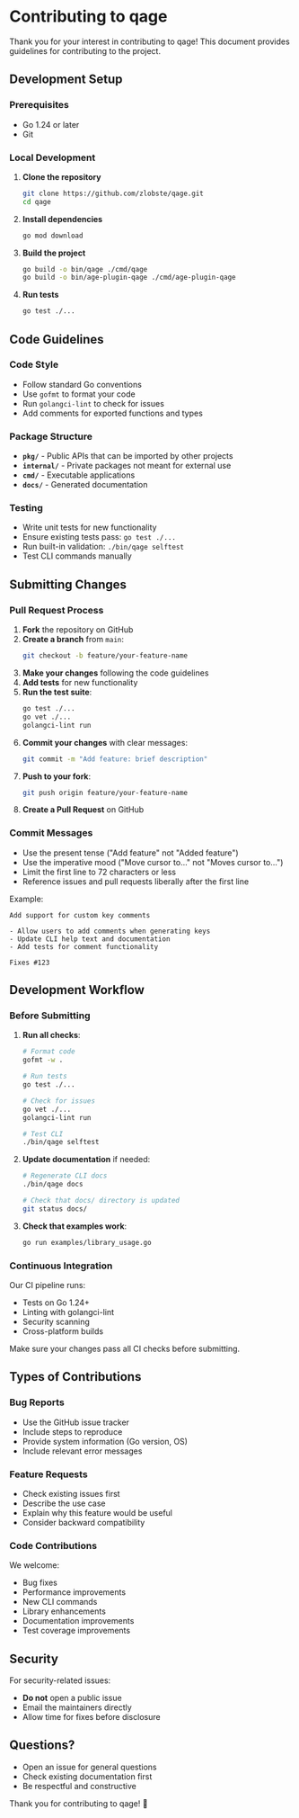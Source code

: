 # Contributing to qage

Thank you for your interest in contributing to qage! This document provides guidelines for contributing to the project.

## Development Setup

### Prerequisites

- Go 1.24 or later
- Git

### Local Development

1. **Clone the repository**
   ```bash
   git clone https://github.com/zlobste/qage.git
   cd qage
   ```

2. **Install dependencies**
   ```bash
   go mod download
   ```

3. **Build the project**
   ```bash
   go build -o bin/qage ./cmd/qage
   go build -o bin/age-plugin-qage ./cmd/age-plugin-qage
   ```

4. **Run tests**
   ```bash
   go test ./...
   ```

## Code Guidelines

### Code Style

- Follow standard Go conventions
- Use `gofmt` to format your code
- Run `golangci-lint` to check for issues
- Add comments for exported functions and types

### Package Structure

- **`pkg/`** - Public APIs that can be imported by other projects
- **`internal/`** - Private packages not meant for external use
- **`cmd/`** - Executable applications
- **`docs/`** - Generated documentation

### Testing

- Write unit tests for new functionality
- Ensure existing tests pass: `go test ./...`
- Run built-in validation: `./bin/qage selftest`
- Test CLI commands manually

## Submitting Changes

### Pull Request Process

1. **Fork** the repository on GitHub
2. **Create a branch** from `main`:
   ```bash
   git checkout -b feature/your-feature-name
   ```
3. **Make your changes** following the code guidelines
4. **Add tests** for new functionality
5. **Run the test suite**:
   ```bash
   go test ./...
   go vet ./...
   golangci-lint run
   ```
6. **Commit your changes** with clear messages:
   ```bash
   git commit -m "Add feature: brief description"
   ```
7. **Push to your fork**:
   ```bash
   git push origin feature/your-feature-name
   ```
8. **Create a Pull Request** on GitHub

### Commit Messages

- Use the present tense ("Add feature" not "Added feature")
- Use the imperative mood ("Move cursor to..." not "Moves cursor to...")
- Limit the first line to 72 characters or less
- Reference issues and pull requests liberally after the first line

Example:
```
Add support for custom key comments

- Allow users to add comments when generating keys
- Update CLI help text and documentation
- Add tests for comment functionality

Fixes #123
```

## Development Workflow

### Before Submitting

1. **Run all checks**:
   ```bash
   # Format code
   gofmt -w .
   
   # Run tests
   go test ./...
   
   # Check for issues
   go vet ./...
   golangci-lint run
   
   # Test CLI
   ./bin/qage selftest
   ```

2. **Update documentation** if needed:
   ```bash
   # Regenerate CLI docs
   ./bin/qage docs
   
   # Check that docs/ directory is updated
   git status docs/
   ```

3. **Check that examples work**:
   ```bash
   go run examples/library_usage.go
   ```

### Continuous Integration

Our CI pipeline runs:
- Tests on Go 1.24+
- Linting with golangci-lint
- Security scanning
- Cross-platform builds

Make sure your changes pass all CI checks before submitting.

## Types of Contributions

### Bug Reports

- Use the GitHub issue tracker
- Include steps to reproduce
- Provide system information (Go version, OS)
- Include relevant error messages

### Feature Requests

- Check existing issues first
- Describe the use case
- Explain why this feature would be useful
- Consider backward compatibility

### Code Contributions

We welcome:
- Bug fixes
- Performance improvements
- New CLI commands
- Library enhancements
- Documentation improvements
- Test coverage improvements

## Security

For security-related issues:
- **Do not** open a public issue
- Email the maintainers directly
- Allow time for fixes before disclosure

## Questions?

- Open an issue for general questions
- Check existing documentation first
- Be respectful and constructive

Thank you for contributing to qage! 🚀
